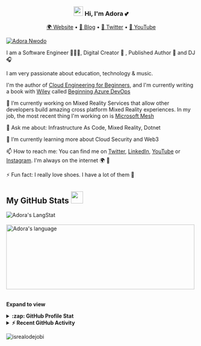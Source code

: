 <h3 align="center"><img src = "https://raw.githubusercontent.com/MartinHeinz/MartinHeinz/master/wave.gif" width = 25px> Hi, I'm Adora 💕</h3>
<p align="center">
  <a href="https://adoranwodo.com">🌍 Website</a> • 
  <a href="https://adorahack.com">📖 Blog</a> • 
  <a href="https://twitter.com/adoranwodo">📱 Twitter</a> • 
  <a href="https://youtube.com/c/adorahacktv">📼 YouTube</a>
</p>

[![Adora Nwodo](https://adoranwodo.com/new-profile.jpg)](https://www.adoranwodo.com)

I am a Software Engineer 👩🏽‍💻, Digital Creator 🚀 , Published Author 📖 and DJ 🎧 

I am very passionate about education, technology & music.

I'm the author of [Cloud Engineering for Beginners](https://adoranwodo.com/books/cloud-engineering-for-beginners), and I'm currently writing a book with [Wiley](https://www.wiley.com/en-us) called [Beginning Azure DevOps](https://adoranwodo.com/books/beginning-azure-devops)

🔭 I’m currently working on Mixed Reality Services that allow other developers build amazing cross platform Mixed Reality experiences. In my job, the most recent thing I'm working on is [Microsoft Mesh](https://www.microsoft.com/en-us/mesh)

💬 Ask me about: Infrastructure As Code, Mixed Reality, Dotnet

🌱 I’m currently learning more about Cloud Security and Web3

📫 How to reach me: You can find me on [Twitter](https://twitter.com/AdoraNwodo), [LinkedIn](https://www.linkedin.com/in/adoranwodo/), [YouTube](https://www.youtube.com/@AdoraHack) or [Instagram](https://www.instagram.com/adorahack/). I'm always on the internet 🌍 📲

⚡ Fun fact: I really love shoes. I have a lot of them 👠

  <!-- GitHub section -->
 ##  My GitHub Stats <img src = "https://i.pinimg.com/originals/65/c4/f4/65c4f452571be1261e9c623f7da488ac.gif" width = 32px> 
 
<div>
  <img align="center" src="https://github-readme-streak-stats.herokuapp.com/?user=adoranwodo" alt="Adora's LangStat"/>
</div>
<div>
  <br />
  <img align="center" src="https://github-readme-stats.vercel.app/api/top-langs?username=adoranwodo&langs_count=10&show_icons=true&locale=en&layout=compact&theme=light" alt="Adora's language" height="172px"  width="500px"/>
</div>
  <br />
  
**Expand to view**
<details>
  <summary><b>:zap: GitHub Profile Stat</b></summary>
  <img src="https://github-readme-stats.anuraghazra1.vercel.app/api?username=adoranwodo&show_icons=true" />
</details>
<details>
  <summary><b>⚡ Recent GitHub Activity</b></summary>
  <br/>
   <a href="https://github.com/adoranwodo/"><img alt="Adora's Activity Graph" src="https://activity-graph.herokuapp.com/graph?username=adoranwodo&custom_title=Adora's%20Contribution%20Graph&theme=react-dark" /></a>
  <br/>
</details>

<!-- GitHub section: END -->

<!-- Profile Views -->

<p align="left"> <img src="https://komarev.com/ghpvc/?username=adoranwodo&label=Profile%20views&color=0e75b6&style=flat" alt="isrealodejobi" />
